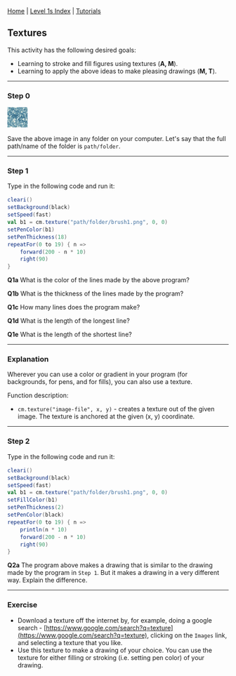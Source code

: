 <div class="nav">
  <a href="../../index.html">Home</a> | <a href="index.html">Level 1s Index</a> | <a href="../../tutorials-index.html">Tutorials</a>
</div>

## Textures

This activity has the following desired goals:
* Learning to stroke and fill figures using textures (**A, M**).
* Learning to apply the above ideas to make pleasing drawings (**M, T**).

---

### Step 0

![image](brush1.png)

Save the above image in any folder on your computer. Let's say that the full path/name of the folder is `path/folder`.

---

### Step 1

Type in the following code and run it:

```scala
cleari()
setBackground(black)
setSpeed(fast)
val b1 = cm.texture("path/folder/brush1.png", 0, 0)
setPenColor(b1)
setPenThickness(18)
repeatFor(0 to 19) { n =>
    forward(200 - n * 10)
    right(90)
}
```

**Q1a** What is the color of the lines made by the above program?

**Q1b** What is the thickness of the lines made by the program?

**Q1c** How many lines does the program make?

**Q1d** What is the length of the longest line?

**Q1e** What is the length of the shortest line?

---

### Explanation

Wherever you can use a color or gradient in your program (for backgrounds, for pens, and for fills), you can also use a texture.

Function description:
* `cm.texture("image-file", x, y)` - creates a texture out of the given image. The texture is anchored at the given (x, y) coordinate.

---

### Step 2

Type in the following code and run it:

```scala
cleari()
setBackground(black)
setSpeed(fast)
val b1 = cm.texture("path/folder/brush1.png", 0, 0)
setFillColor(b1)
setPenThickness(2)
setPenColor(black)
repeatFor(0 to 19) { n =>
    println(n * 10)
    forward(200 - n * 10)
    right(90)
}
```

**Q2a** The program above makes a drawing that is similar to the drawing made by the program in `Step 1`. But it makes a drawing in a very different way. Explain the difference.

---

### Exercise

* Download a texture off the internet by, for example, doing a google search - [https://www.google.com/search?q=texture](https://www.google.com/search?q=texture), clicking on the `Images` link, and selecting a texture that you like.
* Use this texture to make a drawing of your choice. You can use the texture for either filling or stroking (i.e. setting pen color) of your drawing.






